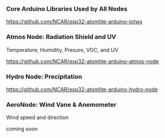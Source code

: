 ### Core Arduino Libraries Used by All Nodes

https://github.com/NCAR/esp32-atomlite-arduino-iotwx

### Atmos Node: Radiation Shield and UV
Temperature, Humidity, Presure, VOC, and UV

https://github.com/NCAR/esp32-atomlite-arduino-atmos-node

### Hydro Node: Precipitation

https://github.com/NCAR/esp32-atomlite-arduino-hydro-node

### AeroNode: Wind Vane & Anemometer
Wind speed and direction

coming soon 


